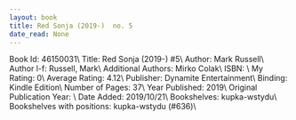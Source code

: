 ```yaml
---
layout: book
title: Red Sonja (2019-)  no. 5
date_read: None
---
```


Book Id: 46150031\ 
Title: Red Sonja (2019-) #5\ 
Author: Mark   Russell\ 
Author l-f: Russell, Mark\ 
Additional Authors: Mirko Colak\ 
ISBN: \ 
My Rating: 0\ 
Average Rating: 4.12\ 
Publisher: Dynamite Entertainment\ 
Binding: Kindle Edition\ 
Number of Pages: 37\ 
Year Published: 2019\ 
Original Publication Year: \ 
Date Added: 2019/10/21\ 
Bookshelves: kupka-wstydu\ 
Bookshelves with positions: kupka-wstydu (#636)\ 

